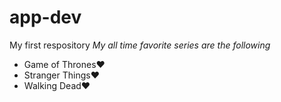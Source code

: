# app-dev
My first respository
*My all time favorite series are the following*
- Game of Thrones❤️
- Stranger Things❤️
- Walking Dead❤️
